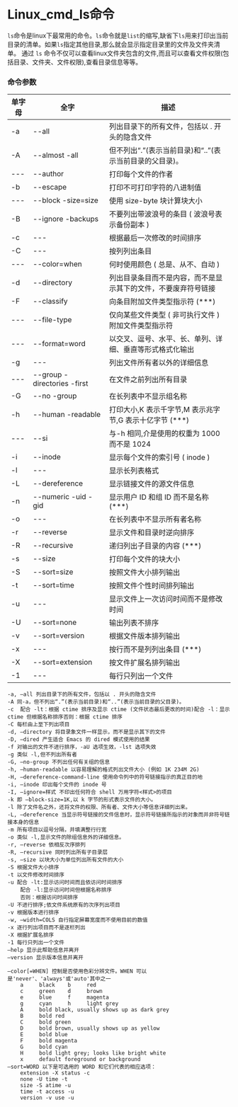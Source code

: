 # Linux_cmd_ls命令

<!-- create time: 2016-05-27 14:34:54  -->

<!-- This file is created from $MARBOO_HOME/.media/starts/default.md
本文件由 $MARBOO_HOME/.media/starts/default.md 复制而来 -->

`ls`命令是linux下最常用的命令。`ls`命令就是`list`的缩写,缺省下`ls`用来打印出当前目录的清单。如果`ls`指定其他目录,那么就会显示指定目录里的文件及文件夹清单。 通过 `ls` 命令不仅可以查看linux文件夹包含的文件,而且可以查看文件权限(包括目录、文件夹、文件权限),查看目录信息等等。

### 命令参数




单字母 | 全字 | 描述
----|---|---
-a | --all | 列出目录下的所有文件，包括以 . 开头的隐含文件
-A | --almost -all | 但不列出“.”(表示当前目录)和“..”(表示当前目录的父目录)。
---| --author | 打印每个文件的作者
-b | --escape | 打印不可打印字符的八进制值
---| --block -size=size | 使用 size-byte 块计算块大小
-B | --ignore -backups | 不要列出带波浪号的条目 ( 波浪号表示备份副本 )
-c |---| 根据最后一次修改的时间排序
-C |---| 按列列出条目
---| --color=when | 何时使用颜色 ( 总是、从不、自动 )
-d | --directory | 列出目录条目而不是内容，而不是显示其下的文件，不要废弃符号链接
-F | --classify | 向条目附加文件类型指示符 (***)
---| --file-type | 仅向某些文件类型 ( 非可执行文件 ) 附加文件类型指示符
---| --format=word | 以交叉、逗号、水平、长、单列、详细、垂直等形式格式化输出
-g |---| 列出文件所有者以外的详细信息
---| --group -directories -first | 在文件之前列出所有目录
-G | --no -group | 在长列表中不显示组名称
-h | --human -readable | 打印大小,K 表示千字节,M 表示兆字节,G 表示十亿字节 (***)
---| --si | 与-h 相同,介是使用的权重为 1000 而不是 1024
-i | --inode | 显示每个文件的索引号 ( inode )
-l |---| 显示长列表格式
-L | --dereference | 显示链接文件的源文件信息 
-n | --numeric -uid -gid | 显示用户 ID 和组 ID 而不是名称 (***)
-o |---| 在长列表中不显示所有者名称
-r | --reverse | 显示文件和目录时逆向排序
-R | --recursive | 递归列出子目录的内容 (***)
-s | --size | 打印每个文件的块大小
-S | --sort=size | 按照文件大小排列输出
-t | --sort=time | 按照文件个性时间排列输出
-u |---| 显示文件上一次访问时间而不是修改时间
-U | --sort=none | 输出列表不排序
-v | --sort=version | 根据文件版本排列输出
-x |---| 按行而不是列列出条目 (***)
-X | --sort=extension | 按文件扩展名排列输出
-1 |---| 每行只列出一个文件



    -a, –all 列出目录下的所有文件，包括以 . 开头的隐含文件
    -A 同-a，但不列出“.”(表示当前目录)和“..”(表示当前目录的父目录)。
    -c  配合 -lt：根据 ctime 排序及显示 ctime (文件状态最后更改的时间)配合 -l：显示 ctime 但根据名称排序否则：根据 ctime 排序
    -C 每栏由上至下列出项目
    -d, –directory 将目录象文件一样显示，而不是显示其下的文件
    -D, –dired 产生适合 Emacs 的 dired 模式使用的结果
    -f 对输出的文件不进行排序，-aU 选项生效，-lst 选项失效
    -g 类似 -l,但不列出所有者
    -G, –no-group 不列出任何有关组的信息
    -h, –human-readable 以容易理解的格式列出文件大小 (例如 1K 234M 2G)
    -H, –dereference-command-line 使用命令列中的符号链接指示的真正目的地
    -i, –inode 印出每个文件的 inode 号
    -I, –ignore=样式 不印出任何符合 shell 万用字符<样式>的项目
    -k 即 –block-size=1K,以 k 字节的形式表示文件的大小。
    -l 除了文件名之外，还将文件的权限、所有者、文件大小等信息详细列出来。
    -L, –dereference 当显示符号链接的文件信息时，显示符号链接所指示的对象而并非符号链接本身的信息  
    -m 所有项目以逗号分隔，并填满整行行宽
    -o 类似 -l,显示文件的除组信息外的详细信息。
    -r, –reverse 依相反次序排列
    -R, –recursive 同时列出所有子目录层
    -s, –size 以块大小为单位列出所有文件的大小
    -S 根据文件大小排序
    -t 以文件修改时间排序
    -u 配合 -lt:显示访问时间而且依访问时间排序
        配合 -l:显示访问时间但根据名称排序
        否则：根据访问时间排序
    -U 不进行排序;依文件系统原有的次序列出项目
    -v 根据版本进行排序
    -w, –width=COLS 自行指定屏幕宽度而不使用目前的数值
    -x 逐行列出项目而不是逐栏列出
    -X 根据扩展名排序
    -1 每行只列出一个文件
    –help 显示此帮助信息并离开
    –version 显示版本信息并离开
    
    –color[=WHEN] 控制是否使用色彩分辨文件。WHEN 可以是'never'、'always'或'auto'其中之一
        a     black    b     red
        c     green    d     brown
        e     blue     f     magenta
        g     cyan     h     light grey
        A     bold black, usually shows up as dark grey
        B     bold red
        C     bold green
        D     bold brown, usually shows up as yellow
        E     bold blue
        F     bold magenta
        G     bold cyan
        H     bold light grey; looks like bright white
        x     default foreground or background
    –sort=WORD 以下是可选用的 WORD 和它们代表的相应选项：    
        extension -X status -c    
        none -U time -t    
        size -S atime -u    
        time -t access -u    
        version -v use -u

